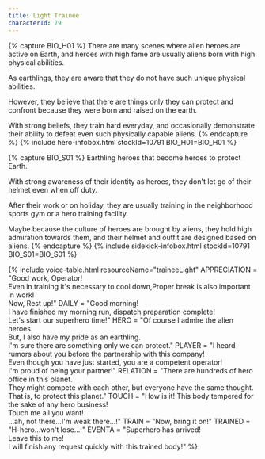 ```yaml
---
title: Light Trainee
characterId: 79
---
```


{% capture BIO_H01 %}
There are many scenes where alien heroes are active on Earth, and heroes with high fame are usually aliens born with high physical abilities.

As earthlings, they are aware that they do not have such unique physical abilities.

However, they believe that there are things only they can protect and confront because they were born and raised on the earth.

With strong beliefs, they train hard everyday, and occasionally demonstrate their ability to defeat even such physically capable aliens.
{% endcapture %}
{% include hero-infobox.html stockId=10791 BIO_H01=BIO_H01 %}

{% capture BIO_S01 %}
Earthling heroes that become heroes to protect Earth.

With strong awareness of their identity as heroes, they don't let go of their helmet even when off duty.

After their work or on holiday, they are usually training in the neighborhood sports gym or a hero training facility.

Maybe because the culture of heroes are brought by aliens, they hold high admiration towards them,
and their helmet and outfit are designed based on aliens.
{% endcapture %}
{% include sidekick-infobox.html stockId=10791 BIO_S01=BIO_S01 %}

{% include voice-table.html resourceName="traineeLight"
APPRECIATION = "Good work, Operator!<br>Even in training it's necessary to cool down,Proper break is also important in work!<br>Now, Rest up!"
DAILY = "Good morning!<br>I have finished my morning run, dispatch preparation complete!<br>Let's start our superhero time!"
HERO = "Of course I admire the alien heroes.<br>But, I also have my pride as an earthling.<br>I'm sure there are something only we can protect."
PLAYER = "I heard rumors about you before the partnership with this company!<br>Even though you have just started, you are a competent operator!<br>I'm proud of being your partner!"
RELATION = "There are hundreds of hero office in this planet.<br>They might compete with each other, but everyone have the same thought.<br>That is, to protect this planet."
TOUCH = "How is it! This body tempered for the sake of any hero business!<br>Touch me all you want!<br>…ah, not there…I'm weak there…!"
TRAIN = "Now, bring it on!"
TRAINED = "H-hero…won't lose…!"
EVENTA = "Superhero has arrived!<br>Leave this to me!<br>I will finish any request quickly with this trained body!"
%}
